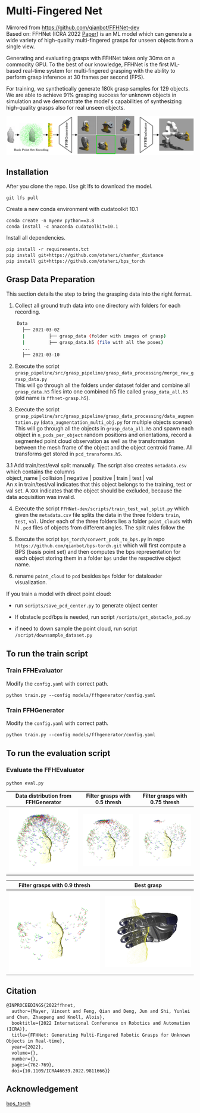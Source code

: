 # Multi-Fingered Net
Mirrored from https://github.com/qianbot/FFHNet-dev \
Based on: FFHNet (ICRA 2022 [Paper](https://ieeexplore.ieee.org/document/9811666)) is an ML model which can generate a wide variety of high-quality multi-fingered grasps for unseen objects from a single view.

Generating and evaluating grasps with FFHNet takes only 30ms on a commodity GPU. To the best of our knowledge, FFHNet is the first ML-based real-time system for multi-fingered grasping with the ability to perform grasp inference at 30 frames per second (FPS).

For training, we synthetically generate 180k grasp samples for 129 objects. We are able to achieve 91% grasping success for unknown objects in simulation and we demonstrate the model's capabilities of synthesizing high-quality grasps also for real unseen objects.

![](docs/images/pipeline.png)

## Installation

After you clone the repo. Use git lfs to download the model.

```
git lfs pull
```

Create a new conda environment with cudatoolkit 10.1

```
conda create -n myenv python==3.8
conda install -c anaconda cudatoolkit=10.1
```

Install all dependencies.

```
pip install -r requirements.txt
pip install git+https://github.com/otaheri/chamfer_distance
pip install git+https://github.com/otaheri/bps_torch
```

## Grasp Data Preparation

This section details the step to bring the grasping data into the right format.

1. Collect all ground truth data into one directory with folders for each recording.

```bash
    Data
      ├── 2021-03-02
      |         ├── grasp_data (folder with images of grasp)
      |         ├── grasp_data.h5 (file with all the poses)
      ...
      ├── 2021-03-10
```

2. Execute the script `grasp_pipeline/src/grasp_pipeline/grasp_data_processing/merge_raw_grasp_data.py` \
This will go through all the folders under dataset folder and combine all `grasp_data.h5` files into one combined h5 file called `grasp_data_all.h5` (old name is `ffhnet-grasp.h5`).

3. Execute the script `grasp_pipeline/src/grasp_pipeline/grasp_data_processing/data_augmentation.py` (`data_augmentation_multi_obj.py` for multiple objects scenes)
This will go through all the objects in `grasp_data_all.h5` and spawn each object in `n_pcds_per_object` random positions and orientations, record a segmented point cloud observation as well as the transformation between the mesh frame of the object and the object centroid frame. All transforms get stored in `pcd_transforms.h5`.

3.1 Add train/test/eval split manually.
The script also creates `metadata.csv` which contains the columns \
object_name | collision | negative | positive | train | test | val \
An `X` in train/test/val indicates that this object belongs to the training, test or val set.
A `XXX` indicates that the object should be excluded, because the data acquisition was invalid.

4. Execute the script `FFHNet-dev/scripts/train_test_val_split.py` which given the `metadata.csv` file splits the data in the three folders `train`, `test`, `val`. Under each of the three folders lies a folder `point_clouds` with N `.pcd` files of objects from different angles.
The split rules follow the
5. Execute the script `bps_torch/convert_pcds_to_bps.py` in repo `https://github.com/qianbot/bps-torch.git` which will first compute a BPS (basis point set) and then computes the bps representation for each object storing them in a folder `bps` under the respective object name.

6. rename `point_cloud` to `pcd` besides `bps` folder for dataloader visualization.

If you train a model with direct point cloud:
- run `scripts/save_pcd_center.py` to generate object center

- If obstacle pcd/bps is needed, run script `/scripts/get_obstacle_pcd.py`

- if need to down sample the point cloud, run script `/script/downsample_dataset.py`

## To run the train script

### Train FFHEvaluator


Modify the `config.yaml` with correct path.
```
python train.py --config models/ffhgenerator/config.yaml
```

### Train FFHGenerator

Modify the `config.yaml` with correct path.
```
python train.py --config models/ffhgenerator/config.yaml
```

## To run the evaluation script

### Evaluate the FFHEvaluator
```
python eval.py
```

| Data distribution from FFHGenerator  | Filter grasps with 0.5 thresh | Filter grasps with 0.75 thresh
| --------------------------------------- | --------------------------------------- |--------------------------------------- |
| ![](docs/images/ffhgen.png)       | ![](docs/images/filter.png) | ![](docs/images/filter2.png) |

| Filter grasps with 0.9 thresh  | Best grasp |
| --------------------------------------- | --------------------------------------- |
| ![](docs/images/filter_last.png)       | ![](docs/images/best_grasp.png) |  |

## Citation

```plain
@INPROCEEDINGS{2022ffhnet,
  author={Mayer, Vincent and Feng, Qian and Deng, Jun and Shi, Yunlei and Chen, Zhaopeng and Knoll, Alois},
  booktitle={2022 International Conference on Robotics and Automation (ICRA)},
  title={FFHNet: Generating Multi-Fingered Robotic Grasps for Unknown Objects in Real-time},
  year={2022},
  volume={},
  number={},
  pages={762-769},
  doi={10.1109/ICRA46639.2022.9811666}}
```

## Acknowledgement

[bps_torch](https://github.com/otaheri/bps_torch)
